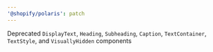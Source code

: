 ```yaml
---
'@shopify/polaris': patch
---
```


Deprecated `DisplayText`, `Heading`, `Subheading`, `Caption`, `TextContainer`, `TextStyle`, and `VisuallyHidden` components
